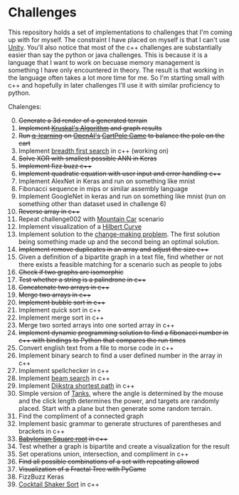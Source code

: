 # Challenges 

This repository holds a set of implementations to challenges that I'm coming up with for myself. The constraint I have placed on myself is that I can't use [Unity](https://unity3d.com/). You'll also notice that most of the c++ challenges are substantially easier than say the python or java challenges. This is because it is a language that I want to work on becuase memory management is something I have only encountered in theory. The result is that working in the language often takes a lot more time for me. So I'm starting small with c++ and hopefully in later challenges I'll use it with similar proficiency to python.

Chalenges:

0. <s>Generate a 3d render of a generated terrain</s>
1. <s>Implement [Kruskal's Algorithm](https://en.wikipedia.org/wiki/Kruskal%27s_algorithm) and graph results</s>
2. <s>Run [q-learning](https://en.wikipedia.org/wiki/Q-learning) on [OpenAI's](https://openai.com/) [CartPole Game](https://gym.openai.com/envs/CartPole-v0/) to balance the pole on the cart</s>
3. Implement [breadth first search](https://en.wikipedia.org/wiki/Breadth-first_search) in c++ (working on)
4. <s>Solve XOR with smallest possible ANN in Keras</s>
5. <s>Implement fizz buzz c++</s>
6. <s>Implement quadratic equation with user input and error handling c++</s>
7. Implement AlexNet in Keras and run on something like mnist
8. Fibonacci sequence in mips or similar assembly language
9. Implement GoogleNet in keras and run on something like mnist (run on something other than dataset used in challenge 6)
10. <s>Reverse array in c++</s>
11. Repeat challenge002 with [Mountain Car](https://gym.openai.com/envs/MountainCar-v0/) scenario
12. Implement visualization of a [Hilbert Curve](https://en.wikipedia.org/wiki/Hilbert_curve)
13. Implement solution to the [change-making problem](https://en.wikipedia.org/wiki/Change-making_problem). The first solution being something made up and the second being an optimal solution.
14. <s>Implement remove duplicates in an array and adjust the size c++</s>
15. Given a definition of a bipartite graph in a text file, find whether or not there exists a feasible matching for a scenario such as people to jobs
16. <s>Check if two graphs are isomorphic</s>
17. <s>Test whether a string is a palindrone in c++</s>
18. <s>Concatenate two arrays in c++</s>
19. <s>Merge two arrays in c++</s>
20. <s>Implement bubble sort in c++</s>
21. Implement quick sort in c++
22. Implement merge sort in c++
23. Merge two sorted arrays into one sorted array in c++ 
24. <s>Implement dynamic programming solution to find a fibonacci number in c++ with bindings to Python that compares the run times</s>
25. Convert english text from a file to morse code in c++
26. Implement binary search to find a user defined number in the array in c++
27. Implement spellchecker in c++
28. Implement [beam search](https://en.wikipedia.org/wiki/Beam_search) in c++
29. Implement [Dijkstra shortest path](https://en.wikipedia.org/wiki/Dijkstra%27s_algorithm) in c++ 
30. Simple version of [Tanks](https://static.giantbomb.com/uploads/original/0/81/268997-pockettanks.jpg), where the angle is determined by the mouse and the click length determines the power, and targets are randomly placed. Start with a plane but then generate some random terrain.
31. Find the compliment of a connected graph
32. Implement basic grammar to generate structures of parentheses and brackets in c++
33. <s>[Babylonian Square root](https://en.wikipedia.org/wiki/Methods_of_computing_square_roots#Babylonian_method) in c++</s>
34. Test whether a graph is bipartite and create a visualization for the result
35. Set operations union, intersection, and compliment in c++
36. <s>Find all possible combinations of a set with repeating allowed</s>
37. <s>Visualization of a Fractal Tree with PyGame</s>
38. FizzBuzz Keras
39. [Cocktail Shaker Sort](https://en.wikipedia.org/wiki/Cocktail_shaker_sort) in c++
